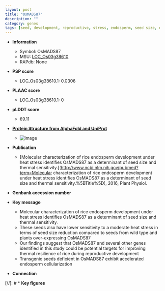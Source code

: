 ```yaml
---
layout: post
title: "OsMADS87"
description: ""
category: genes
tags: [seed, development, reproductive, stress, endosperm, seed size, endosperm development, reproductive development]
---
```


* **Information**  
    + Symbol: OsMADS87  
    + MSU: [LOC_Os03g38610](http://rice.plantbiology.msu.edu/cgi-bin/ORF_infopage.cgi?orf=LOC_Os03g38610)  
    + RAPdb: None  

* **PSP score**  
    + LOC_Os03g38610.1: 0.0306 

* **PLAAC score**  
    + LOC_Os03g38610.1: 0 

* **pLDDT score**
    + 69.11

* **[Protein Structure from AlphaFold and UniProt](https://www.uniprot.org/uniprotkb/Q75IC5/entry#structure)**
    + ![image](https://ricepsp.github.io/images/Q7/AF-Q75IC5-F1.png)

* **Publication**  
    + [Molecular characterization of rice endosperm development under heat stress identifies OsMADS87 as a determinant of seed size and thermal sensitivity.](http://www.ncbi.nlm.nih.gov/pubmed?term=Molecular characterization of rice endosperm development under heat stress identifies OsMADS87 as a determinant of seed size and thermal sensitivity.%5BTitle%5D), 2016, Plant Physiol.

* **Genbank accession number**  

* **Key message**  
    + Molecular characterization of rice endosperm development under heat stress identifies OsMADS87 as a determinant of seed size and thermal sensitivity.
    + These seeds also have lower sensitivity to a moderate heat stress in terms of seed size reduction compared to seeds from wild type and plants over-expressing OsMADS87
    + Our findings suggest that OsMADS87 and several other genes identified in this study could be potential targets for improving thermal resilience of rice during reproductive development
    + Transgenic seeds deficient in OsMADS87 exhibit accelerated endosperm cellularization

* **Connection**  

[//]: # * **Key figures**  



